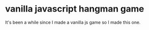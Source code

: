# vanilla javascript hangman game

It's been a while since I made a vanilla js game so I made this one.
